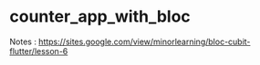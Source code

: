 # counter_app_with_bloc

Notes : https://sites.google.com/view/minorlearning/bloc-cubit-flutter/lesson-6
